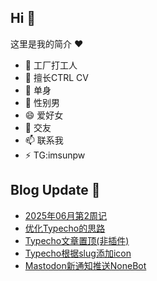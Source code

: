 ## Hi  👋

这里是我的简介 ❤️

- 🔭 工厂打工人
- 🌱 擅长CTRL CV
- 👯 单身
- 🤔 性别男
- 😄 爱好女
- 💬 交友
- 📫 联系我
- ⚡ TG:imsunpw

## Blog Update 📒
<!-- BLOG-POST-LIST:START -->
- [2025年06月第2周记](https://www.imsun.org/archives/1748.html)
- [优化Typecho的思路](https://www.imsun.org/archives/1746.html)
- [Typecho文章置顶&lpar;非插件&rpar;](https://www.imsun.org/archives/1745.html)
- [Typecho根据slug添加icon](https://www.imsun.org/archives/1743.html)
- [Mastodon新通知推送NoneBot](https://www.imsun.org/archives/1742.html)
<!-- BLOG-POST-LIST:END -->

